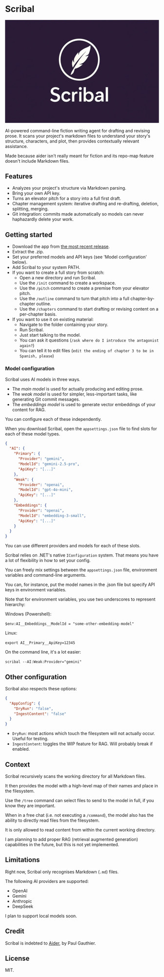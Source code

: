 # Scribal

![](docs/image.webp)

AI-powered command-line fiction writing agent for drafting and revising prose. It scans your project's markdown files to
understand your story's structure, characters, and plot, then provides contextually relevant assistance.

Made because aider isn't really meant for fiction and its repo-map feature doesn't include Markdown files.

## Features

- Analyzes your project's structure via Markdown parsing.
- Bring your own API key.
- Turns an elevator pitch for a story into a full first draft.
- Chapter management system: iterative drafting and re-drafting, deletion, splitting, merging.
- Git integration: commits made automatically so models can never haphazardly delete your work.

## Getting started

- Download the app from [the most recent release](https://github.com/jkendall327/scribal/releases).
- Extract the .zip.
- Set your preferred models and API keys (see 'Model configuration' below).
- Add Scribal to your system PATH.
- If you want to create a full story from scratch:
    - Open a new directory and run Scribal.
    - Use the `/init` command to create a workspace.
    - Use the `/pitch` command to create a premise from your elevator pitch.
    - Use the `/outline` command to turn that pitch into a full chapter-by-chapter outline.
    - Use the `/chapters` command to start drafting or revising content on a per-chapter basis.
- If you want to use it on existing material:
    - Navigate to the folder containing your story.
    - Run Scribal.
    - Just start talking to the model.
    - You can ask it questions (`/ask where do I introduce the antagonist again?`)
    - You can tell it to edit files (`edit the ending of chapter 3 to be in Spanish, please`)

### Model configuration

Scribal uses AI models in three ways.

- The *main model* is used for actually producing and editing prose.
- The *weak model* is used for simpler, less-important tasks, like generating Git commit messages.
- The *embeddings model* is used to generate vector embeddings of your content for RAG.

You can configure each of these independently.

When you download Scribal, open the `appsettings.json` file to find slots for each of these model types.

```json
{
  "AI": {
    "Primary": {
      "Provider": "gemini",
      "ModelId": "gemini-2.5-pro",
      "ApiKey": "[...]"
    },
    "Weak": {
      "Provider": "openai",
      "ModelId": "gpt-4o-mini",
      "ApiKey": "[...]"
    },
    "Embeddings": {
      "Provider": "openai",
      "ModelId": "embedding-3-small",
      "ApiKey": "[...]"
    }
  }
}
```

You can use different providers and models for each of these slots.

Scribal relies on .NET's native `IConfiguration` system. That means you have a lot of flexibility in how to set your
config.

You can freely mix settings between the `appsettings.json` file, environment variables and command-line arguments.

You can, for instance, put the model names in the .json file but specify API keys in environment variables.

Note that for environment variables, you use two underscores to represent hierarchy:

Windows (Powershell):

`$env:AI__Embeddings__ModelId = "some-other-embedding-model"`

Linux:

`export AI__Primary__ApiKey=12345`

On the command line, it's a lot easier:

`scribal --AI:Weak:Provider="gemini"`

## Other configuration

Scribal also respects these options:

```json
{
  "AppConfig": {
    "DryRun": "false",
    "IngestContent": "false"
  }
}
```

- `DryRun`: most actions which touch the filesystem will not actually occur. Useful for testing.
- `IngestContent`: toggles the WIP feature for RAG. Will probably break if enabled.

## Context

Scribal recursively scans the working directory for all Markdown files.

It then provides the model with a high-level map of their names and place in the filesystem.

Use the `/tree` command can select files to send to the model in full, if you know they are important.

When in a free chat (i.e. not executing a `/command`), the model also has the ability to directly read files from the
filesystem.

It is only allowed to read content from within the current working directory.

I am planning to add proper RAG (retrieval augmented generation) capabilities in the future, but this is not yet
implemented.

## Limitations

Right now, Scribal only recognises Markdown (`.md`) files.

The following AI providers are supported:

- OpenAI
- Gemini
- Anthropic
- DeepSeek

I plan to support local models soon.

## Credit

Scribal is indebted to [Aider](https://github.com/paul-gauthier/aider), by Paul Gauthier.

## License

MIT.
